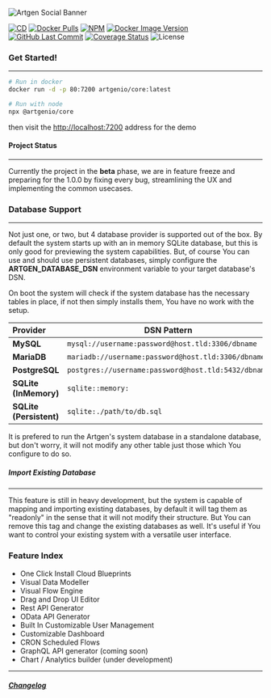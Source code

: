 ![Artgen Social Banner](https://user-images.githubusercontent.com/3441017/140712817-6de39d70-74ab-43d2-924f-b02776953c27.png)

[![CD](https://github.com/artgenio/core/actions/workflows/cd.yml/badge.svg?branch=main)](https://github.com/artgenio/core/actions/workflows/cd.yml)
[![Docker Pulls](https://img.shields.io/docker/pulls/artgenio/core)](https://hub.docker.com/r/artgenio/core)
[![NPM](https://img.shields.io/npm/dt/@artgenio/core?label=NPM)](https://www.npmjs.com/package/@artgenio/core)
[![Docker Image Version](https://img.shields.io/docker/v/artgenio/core)](https://hub.docker.com/r/artgenio/core)
[![GitHub Last Commit](https://img.shields.io/github/last-commit/artgenio/core)](https://github.com/ArtgenIO/Core/commits/main)
[![Coverage Status](https://coveralls.io/repos/github/ArtgenIO/Core/badge.svg?branch=main)](https://coveralls.io/github/ArtgenIO/Core?branch=main)
![License](https://img.shields.io/github/license/artgenio/core?label=License)

### Get Started!

---

```sh
# Run in docker
docker run -d -p 80:7200 artgenio/core:latest

# Run with node
npx @artgenio/core
```

then visit the [http://localhost:7200](http://localhost:7200) address for the demo

#### Project Status

---

Currently the project in the **beta** phase, we are in feature freeze and preparing for the 1.0.0 by fixing every bug, streamlining the UX and implementing the common usecases.

### Database Support

---

Not just one, or two, but 4 database provider is supported out of the box. By default the system starts up with an in memory SQLite database, but this is only good for previewing the system capabilities. But, of course You can use and should use persistent databases, simply configure the **ARTGEN_DATABASE_DSN** environment variable to your target database's DSN.

On boot the system will check if the system database has the necessary tables in place, if not then simply installs them, You have no work with the setup.

| Provider                | DSN Pattern                                         | Tested |
| :---------------------- | --------------------------------------------------- | -----: |
| **MySQL**               | `mysql://username:password@host.tld:3306/dbname`    |    8.x |
| **MariaDB**             | `mariadb://username:password@host.tld:3306/dbname`  |   10.x |
| **PostgreSQL**          | `postgres://username:password@host.tld:5432/dbname` |   14.x |
| **SQLite (InMemory)**   | `sqlite::memory:`                                   |    3.x |
| **SQLite (Persistent)** | `sqlite:./path/to/db.sql`                           |    3.x |

It is prefered to run the Artgen's system database in a standalone database, but don't worry, it will not modify any other table just those which You configure to do so.

##### Import Existing Database

---

This feature is still in heavy development, but the system is capable of mapping and importing existing databases, by default it will tag them as "readonly" in the sense that it will not modify their structure. But You can remove this tag and change the existing databases as well. It's useful if You want to control your existing system with a versatile user interface.

### Feature Index

- One Click Install Cloud Blueprints
- Visual Data Modeller
- Visual Flow Engine
- Drag and Drop UI Editor
- Rest API Generator
- OData API Generator
- Built In Customizable User Management
- Customizable Dashboard
- CRON Scheduled Flows
- GraphQL API generator (coming soon)
- Chart / Analytics builder (under development)

---

##### [Changelog](./changelog.md)
